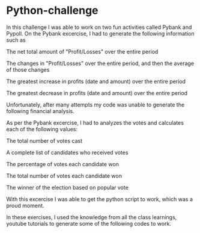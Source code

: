# Python-challenge
In this challenge I was able to work on two fun activities called Pybank and Pypoll. On the Pybank excercise, I had to generate the following information such as 

The net total amount of "Profit/Losses" over the entire period

The changes in "Profit/Losses" over the entire period, and then the average of those changes

The greatest increase in profits (date and amount) over the entire period

The greatest decrease in profits (date and amount) over the entire period

Unfortunately, after many attempts my code was unable to generate the following financial analysis. 

As per the Pybank excercise, I had to analyzes the votes and calculates each of the following values:

The total number of votes cast

A complete list of candidates who received votes

The percentage of votes each candidate won

The total number of votes each candidate won

The winner of the election based on popular vote

With this excercise I was able to get the python script to work, which was a proud moment. 

In these exercises, I used the knowledge from all the class learnings, youtube tutorials to generate some of the following codes to work. 
